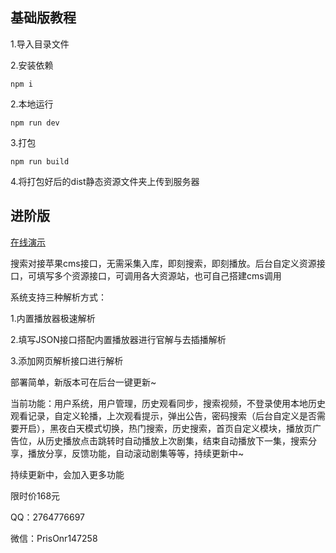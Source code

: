 ## 基础版教程

1.导入目录文件

2.安装依赖

`npm i`

2.本地运行

`npm run dev`

3.打包

`npm run build`

4.将打包好后的dist静态资源文件夹上传到服务器

## 进阶版

[在线演示](https://movie.mofaxi.cn/)

搜索对接苹果cms接口，无需采集入库，即刻搜索，即刻播放。后台自定义资源接口，可填写多个资源接口，可调用各大资源站，也可自己搭建cms调用

系统支持三种解析方式：

1.内置播放器极速解析

2.填写JSON接口搭配内置播放器进行官解与去插播解析

3.添加网页解析接口进行解析

部署简单，新版本可在后台一键更新~

当前功能：用户系统，用户管理，历史观看同步，搜索视频，不登录使用本地历史观看记录，自定义轮播，上次观看提示，弹出公告，密码搜索（后台自定义是否需要开启），黑夜白天模式切换，热门搜索，历史搜索，首页自定义模块，播放页广告位，从历史播放点击跳转时自动播放上次剧集，结束自动播放下一集，搜索分享，播放分享，反馈功能，自动滚动剧集等等，持续更新中~

持续更新中，会加入更多功能

限时价168元

QQ：2764776697

微信：PrisOnr147258


